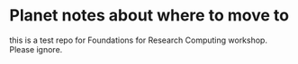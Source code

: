 # Planet notes about where to move to
this is a test repo for Foundations for Research Computing workshop. Please ignore. 
